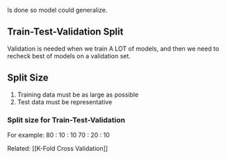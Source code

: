 Is done so model could generalize.


## Train-Test-Validation Split
Validation is needed when we train A LOT of models, and then we need to recheck best of models on a validation set.

## Split Size
1) Training data must be as large as possible
2) Test data must be representative


### Split size for Train-Test-Validation
For example:
80 : 10 : 10
70 : 20 : 10


Related:
[[K-Fold Cross Validation]]